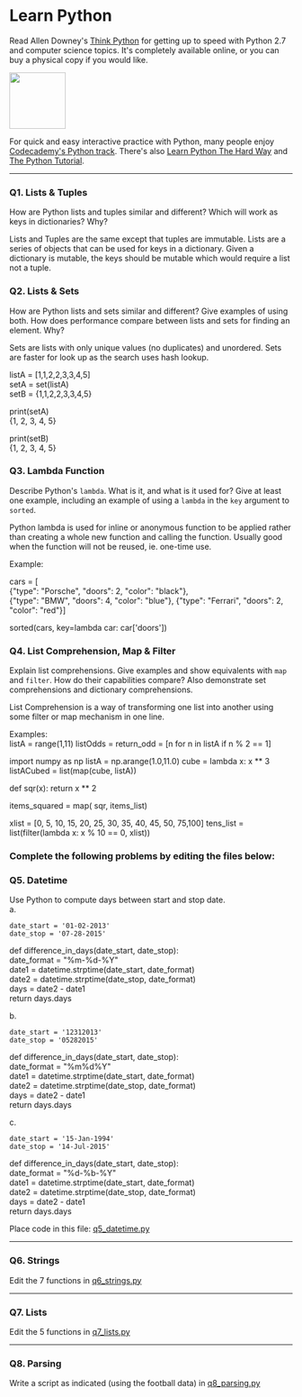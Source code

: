 # Learn Python

Read Allen Downey's [Think Python](http://www.greenteapress.com/thinkpython/) for getting up to speed with Python 2.7 and computer science topics. It's completely available online, or you can buy a physical copy if you would like.

<a href="http://www.greenteapress.com/thinkpython/"><img src="img/think_python.png" style="width: 100px;" target="_blank"></a>

For quick and easy interactive practice with Python, many people enjoy [Codecademy's Python track](http://www.codecademy.com/en/tracks/python). There's also [Learn Python The Hard Way](http://learnpythonthehardway.org/book/) and [The Python Tutorial](https://docs.python.org/2/tutorial/).

---

### Q1. Lists &amp; Tuples

How are Python lists and tuples similar and different? Which will work as keys in dictionaries? Why?

Lists and Tuples are the same except that tuples are immutable.  Lists are a series of objects that can be used for keys in a dictionary.  Given a dictionary is mutable, the keys should be mutable which would require a list not a tuple.  



### Q2. Lists &amp; Sets

How are Python lists and sets similar and different? Give examples of using both. How does performance compare between lists and sets for finding an element. Why? 

Sets are lists with only unique values (no duplicates) and unordered.  Sets are faster for look up as the search uses hash lookup.    

listA = [1,1,2,2,3,3,4,5]    
setA = set(listA)    
setB = {1,1,2,2,3,3,4,5}    

print(setA)    
{1, 2, 3, 4, 5}    
   
print(setB)    
{1, 2, 3, 4, 5}    

### Q3. Lambda Function

Describe Python's `lambda`. What is it, and what is it used for? Give at least one example, including an example of using a `lambda` in the `key` argument to `sorted`.

Python lambda is used for inline or anonymous function to be applied rather than creating a whole new function and calling the function.  Usually good when the function will not be reused, ie. one-time use.    

Example:   

cars = [   
    {"type": "Porsche", "doors": 2, "color": "black"},    
    {"type": "BMW", "doors": 4, "color": "blue"},
    {"type": "Ferrari", "doors": 2, "color": "red"}]
    
sorted(cars, key=lambda car: car['doors'])



### Q4. List Comprehension, Map &amp; Filter

Explain list comprehensions. Give examples and show equivalents with `map` and `filter`. How do their capabilities compare? Also demonstrate set comprehensions and dictionary comprehensions.

List Comprehension is a way of transforming one list into another using some filter or map mechanism in one line.     

Examples:   
listA = range(1,11)
listOdds = return_odd = [n for n in listA if n % 2 == 1]

import numpy as np
listA = np.arange(1.0,11.0)
cube = lambda x: x ** 3
listACubed = list(map(cube, listA))

def sqr(x):
   return x ** 2
   
items_squared = map( sqr, items_list)

xlist = [0, 5, 10, 15, 20, 25, 30, 35, 40, 45, 50, 75,100]
tens_list = list(filter(lambda x: x % 10 == 0, xlist))



### Complete the following problems by editing the files below:

### Q5. Datetime
Use Python to compute days between start and stop date.   
a.  

```
date_start = '01-02-2013'    
date_stop = '07-28-2015'
```

def difference_in_days(date_start, date_stop):    
    date_format = "%m-%d-%Y"    
    date1 = datetime.strptime(date_start, date_format)    
    date2 = datetime.strptime(date_stop, date_format)    
    days = date2 - date1    
    return days.days    

b.  
```
date_start = '12312013'  
date_stop = '05282015'  
```
def difference_in_days(date_start, date_stop):    
    date_format = "%m%d%Y"    
    date1 = datetime.strptime(date_start, date_format)    
    date2 = datetime.strptime(date_stop, date_format)   
    days = date2 - date1    
    return days.days  
    

c.  
```
date_start = '15-Jan-1994'      
date_stop = '14-Jul-2015'  
```

def difference_in_days(date_start, date_stop):    
    date_format = "%d-%b-%Y"    
    date1 = datetime.strptime(date_start, date_format)    
    date2 = datetime.strptime(date_stop, date_format)   
    days = date2 - date1    
    return days.days 

Place code in this file: [q5_datetime.py](python/q5_datetime.py)

---

### Q6. Strings
Edit the 7 functions in [q6_strings.py](python/q6_strings.py)

---

### Q7. Lists
Edit the 5 functions in [q7_lists.py](python/q7_lists.py)

---

### Q8. Parsing
Write a script as indicated (using the football data) in [q8_parsing.py](python/q8_parsing.py)





